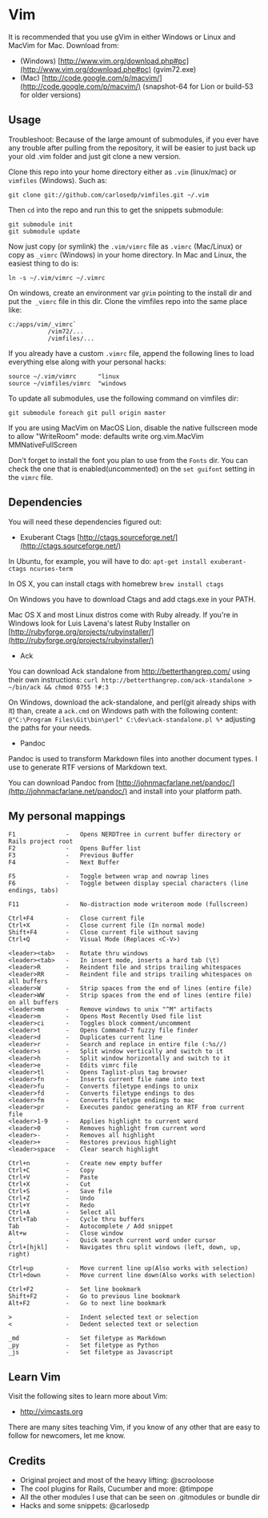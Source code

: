 Vim
===


It is recommended that you use gVim in either Windows or Linux and MacVim for
Mac. Download from:

* (Windows) [http://www.vim.org/download.php#pc](http://www.vim.org/download.php#pc) (gvim72.exe)
* (Mac) [http://code.google.com/p/macvim/](http://code.google.com/p/macvim/) (snapshot-64 for Lion or build-53 for older versions)

Usage
-----

Troubleshoot: Because of the large amount of submodules, if you ever have any
trouble after pulling from the repository, it will be easier to just back up 
your old .vim folder and just git clone a new version.

Clone this repo into your home directory either as `.vim` (linux/mac) or 
`vimfiles` (Windows). Such as:

    git clone git://github.com/carlosedp/vimfiles.git ~/.vim

Then `cd` into the repo and run this to get the snippets submodule:

    git submodule init
    git submodule update

Now just copy (or symlink) the `.vim/vimrc` file as `.vimrc` (Mac/Linux)
or copy as `_vimrc` (Windows) in your home directory. In Mac and Linux, the 
easiest thing to do is:

    ln -s ~/.vim/vimrc ~/.vimrc

On windows, create an environment var `gVim` pointing to the install dir and put
the` _vimrc` file in this dir. Clone the vimfiles repo into the same place like:

    c:/apps/vim/_vimrc`
               /vim72/...
               /vimfiles/...

If you already have a custom `.vimrc` file, append the following lines to
load everything else along with your personal hacks:

    source ~/.vim/vimrc      "linux
    source ~/vimfiles/vimrc  "windows

To update all submodules, use the following command on vimfiles dir:

    git submodule foreach git pull origin master


If you are using MacVim on MacOS Lion, disable the native fullscreen mode to allow "WriteRoom" mode:
    defaults write org.vim.MacVim MMNativeFullScreen

Don't forget to install the font you plan to use from the `Fonts` dir. You can check the one that is enabled(uncommented) on the `set guifont` setting in the `vimrc` file.

Dependencies
------------

You will need these dependencies figured out:

* Exuberant Ctags [http://ctags.sourceforge.net/](http://ctags.sourceforge.net/)

In Ubuntu, for example, you will have to do:
    `apt-get install exuberant-ctags ncurses-term`

In OS X, you can install ctags with homebrew
    `brew install ctags`

On Windows you have to download Ctags and add ctags.exe in your PATH.

Mac OS X and most Linux distros come with Ruby already. If you're in Windows
look for Luis Lavena's latest Ruby Installer on [http://rubyforge.org/projects/rubyinstaller/](http://rubyforge.org/projects/rubyinstaller/)
* Ack

You can download Ack standalone from http://betterthangrep.com/ using their own instructions:
    `curl http://betterthangrep.com/ack-standalone > ~/bin/ack && chmod 0755 !#:3`

On Windows, download the ack-standalone, and perl(git already ships with it) than, create a `ack.cmd` on Windows path with the following content: `@"C:\Program Files\Git\bin\perl" C:\dev\ack-standalone.pl %*` adjusting the paths for your needs.

* Pandoc

Pandoc is used to transform Markdown files into another document types. I use to generate RTF versions of Markdown text.

You can download Pandoc from [http://johnmacfarlane.net/pandoc/](http://johnmacfarlane.net/pandoc/) and install into your platform path.

My personal mappings
--------------------

    F1              -   Opens NERDTree in current buffer directory or Rails project root
    F2              -   Opens Buffer list
    F3              -   Previous Buffer
    F4              -   Next Buffer

    F5              -   Toggle between wrap and nowrap lines
    F6              -   Toggle between display special characters (line endings, tabs)

    F11             -   No-distraction mode writeroom mode (fullscreen)

    Ctrl+F4         -   Close current file
    Ctrl+X          -   Close current file (In normal mode)
    Shift+F4        -   Close current file without saving
    Ctrl+Q          -   Visual Mode (Replaces <C-V>)

    <leader><tab>   -   Rotate thru windows
    <leader><tab>   -   In insert mode, inserts a hard tab (\t)
    <leader>R       -   Reindent file and strips trailing whitespaces
    <leader>RR      -   Reindent file and strips trailing whitespaces on all buffers
    <leader>W       -   Strip spaces from the end of lines (entire file)
    <leader>WW      -   Strip spaces from the end of lines (entire file) on all buffers
    <leader>mm      -   Remove windows to unix "^M" artifacts
    <leader>m       -   Opens Most Recently Used file list
    <leader>ci      -   Toggles block comment/uncomment
    <leader>t       -   Opens Command-T fuzzy file finder
    <leader>d       -   Duplicates current line
    <leader>r       -   Search and replace in entire file (:%s//)
    <leader>s       -   Split window vertically and switch to it
    <leader>h       -   Split window horizontally and switch to it
    <leader>e       -   Edits vimrc file
    <leader>tl      -   Opens Taglist-plus tag browser
    <leader>fn      -   Inserts current file name into text
    <leader>fu      -   Converts filetype endings to unix
    <leader>fd      -   Converts filetype endings to dos
    <leader>fm      -   Converts filetype endings to mac
    <leader>pr      -   Executes pandoc generating an RTF from current file
    <leader>1-9     -   Applies highlight to current word
    <leader>0       -   Removes highlight from current word
    <leader>-       -   Removes all highlight
    <leader>+       -   Restores previous highlight
    <leader>space   -   Clear search highlight

    Ctrl+n          -   Create new empty buffer
    Ctrl+C          -   Copy
    Ctrl+V          -   Paste
    Ctrl+X          -   Cut
    Ctrl+S          -   Save file
    Ctrl+Z          -   Undo
    Ctrl+Y          -   Redo
    Ctrl+A          -   Select all
    Ctrl+Tab        -   Cycle thru buffers
    Tab             -   Autocomplete / Add snippet
    Alt+w           -   Close window
    ,               -   Quick search current word under cursor
    Ctrl+[hjkl]     -   Navigates thru split windows (left, down, up, right)

    Ctrl+up         -   Move current line up(Also works with selection)
    Ctrl+down       -   Move current line down(Also works with selection)

    Ctrl+F2         -   Set line bookmark
    Shift+F2        -   Go to previous line bookmark
    Alt+F2          -   Go to next line bookmark

    >               -   Indent selected text or selection
    <               -   Dedent selected text or selection

    _md             -   Set filetype as Markdown
    _py             -   Set filetype as Python
    _js             -   Set filetype as Javascript

Learn Vim
---------

Visit the following sites to learn more about Vim:

* http://vimcasts.org

There are many sites teaching Vim, if you know of any other that are easy
to follow for newcomers, let me know.

Credits
-------

* Original project and most of the heavy lifting: @scrooloose
* The cool plugins for Rails, Cucumber and more: @timpope
* All the other modules I use that can be seen on .gitmodules or bundle dir
* Hacks and some snippets: @carlosedp
